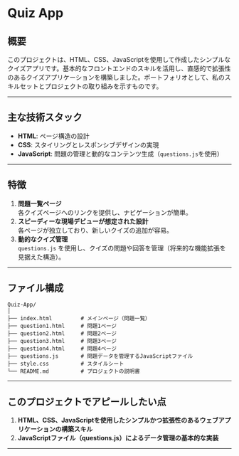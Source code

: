 # Quiz App

## 概要
このプロジェクトは、HTML、CSS、JavaScriptを使用して作成したシンプルなクイズアプリです。基本的なフロントエンドのスキルを活用し、直感的で拡張性のあるクイズアプリケーションを構築しました。ポートフォリオとして、私のスキルセットとプロジェクトの取り組みを示すものです。

---

## 主な技術スタック
- **HTML**: ページ構造の設計
- **CSS**: スタイリングとレスポンシブデザインの実現
- **JavaScript**: 問題の管理と動的なコンテンツ生成（`questions.js`を使用）

---

## 特徴
1. **問題一覧ページ**  
   各クイズページへのリンクを提供し、ナビゲーションが簡単。
2. **スピーディーな現場デビューが想定された設計**  
   各ページが独立しており、新しいクイズの追加が容易。
3. **動的なクイズ管理**  
   `questions.js` を使用し、クイズの問題や回答を管理（将来的な機能拡張を見据えた構造）。

---

## ファイル構成

```plaintext
Quiz-App/
│
├── index.html         # メインページ（問題一覧）
├── question1.html     # 問題1ページ
├── question2.html     # 問題2ページ
├── question3.html     # 問題3ページ
├── question4.html     # 問題4ページ
├── questions.js       # 問題データを管理するJavaScriptファイル
├── style.css          # スタイルシート
└── README.md          # プロジェクトの説明書

```
---

## このプロジェクトでアピールしたい点
1. **HTML、CSS、JavaScriptを使用したシンプルかつ拡張性のあるウェブアプリケーションの構築スキル**
2. **JavaScriptファイル（questions.js）によるデータ管理の基本的な実装**

---
